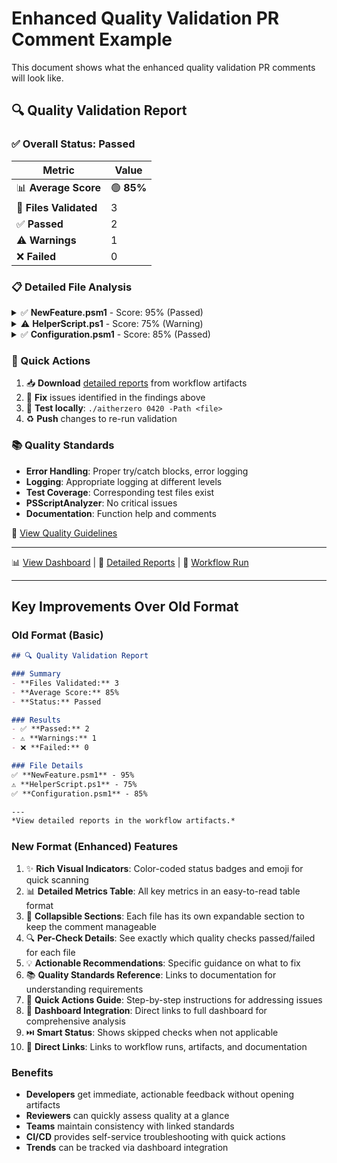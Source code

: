 # Enhanced Quality Validation PR Comment Example

This document shows what the enhanced quality validation PR comments will look like.

## 🔍 Quality Validation Report

### ✅ Overall Status: **Passed**

| Metric | Value |
|--------|-------|
| 📊 **Average Score** | 🟢 **85%** |
| 📝 **Files Validated** | 3 |
| ✅ **Passed** | 2 |
| ⚠️ **Warnings** | 1 |
| ❌ **Failed** | 0 |

### 📋 Detailed File Analysis

<details>
<summary>✅ <strong>NewFeature.psm1</strong> - Score: 95% (Passed)</summary>

#### Quality Checks

| Check | Status | Score | Findings |
|-------|--------|-------|----------|
| ✅ ErrorHandling | Passed | 100% | None |
| ✅ Logging | Passed | 95% | None |
| ✅ TestCoverage | Passed | 90% | None |
| ✅ PSScriptAnalyzer | Passed | 95% | None |
| ✅ UIIntegration | Passed | 100% | None |
| ✅ GitHubActions | Passed | 90% | None |

#### 💡 Recommended Actions

**Logging:**
- Consider adding more detailed logging for complex operations

**TestCoverage:**
- Add integration tests for the new feature

</details>

<details>
<summary>⚠️ <strong>HelperScript.ps1</strong> - Score: 75% (Warning)</summary>

#### Quality Checks

| Check | Status | Score | Findings |
|-------|--------|-------|----------|
| ⚠️ ErrorHandling | Warning | 85% | Consider wrapping risky operations in try/catch: Remove-Item, Copy-Item |
| ✅ Logging | Passed | 90% | None |
| ❌ TestCoverage | Failed | 0% | No test file found. Expected at one of: /tests/unit/HelperScript.Tests.ps1 |
| ✅ PSScriptAnalyzer | Passed | 95% | None |
| ⏭️ UIIntegration | Skipped | 100% | Component does not require UI integration |
| ⏭️ GitHubActions | Skipped | 100% | Component does not require GitHub Actions integration |

#### 💡 Recommended Actions

**ErrorHandling:**
- Consider wrapping risky operations in try/catch: Remove-Item, Copy-Item

**TestCoverage:**
- No test file found. Expected at one of: /tests/unit/HelperScript.Tests.ps1

</details>

<details>
<summary>✅ <strong>Configuration.psm1</strong> - Score: 85% (Passed)</summary>

#### Quality Checks

| Check | Status | Score | Findings |
|-------|--------|-------|----------|
| ✅ ErrorHandling | Passed | 90% | None |
| ✅ Logging | Passed | 85% | None |
| ✅ TestCoverage | Passed | 80% | None |
| ✅ PSScriptAnalyzer | Passed | 85% | None |
| ✅ UIIntegration | Passed | 85% | None |
| ✅ GitHubActions | Passed | 85% | None |

#### 💡 Recommended Actions

**TestCoverage:**
- Consider adding more comprehensive test cases

</details>

### 🚀 Quick Actions

1. 📥 **Download** [detailed reports](https://github.com/wizzense/AitherZero/actions/runs/12345) from workflow artifacts
2. 🔧 **Fix** issues identified in the findings above
3. 🧪 **Test locally**: `./aitherzero 0420 -Path <file>`
4. ♻️ **Push** changes to re-run validation

### 📚 Quality Standards

- **Error Handling**: Proper try/catch blocks, error logging
- **Logging**: Appropriate logging at different levels
- **Test Coverage**: Corresponding test files exist
- **PSScriptAnalyzer**: No critical issues
- **Documentation**: Function help and comments

📖 [View Quality Guidelines](https://github.com/wizzense/AitherZero/blob/main/docs/QUALITY-QUICK-REFERENCE.md)

---
📊 [View Dashboard](https://wizzense.github.io/AitherZero/reports/dashboard.html) | 📁 [Detailed Reports](https://github.com/wizzense/AitherZero/actions/runs/12345) | 🔄 [Workflow Run](https://github.com/wizzense/AitherZero/actions/runs/12345)

---

## Key Improvements Over Old Format

### Old Format (Basic)
```markdown
## 🔍 Quality Validation Report

### Summary
- **Files Validated:** 3
- **Average Score:** 85%
- **Status:** Passed

### Results
- ✅ **Passed:** 2
- ⚠️ **Warnings:** 1
- ❌ **Failed:** 0

### File Details
✅ **NewFeature.psm1** - 95%
⚠️ **HelperScript.ps1** - 75%
✅ **Configuration.psm1** - 85%

---
*View detailed reports in the workflow artifacts.*
```

### New Format (Enhanced) Features

1. ✨ **Rich Visual Indicators**: Color-coded status badges and emoji for quick scanning
2. 📊 **Detailed Metrics Table**: All key metrics in an easy-to-read table format
3. 🔽 **Collapsible Sections**: Each file has its own expandable section to keep the comment manageable
4. 🔍 **Per-Check Details**: See exactly which quality checks passed/failed for each file
5. 💡 **Actionable Recommendations**: Specific guidance on what to fix
6. 📚 **Quality Standards Reference**: Links to documentation for understanding requirements
7. 🚀 **Quick Actions Guide**: Step-by-step instructions for addressing issues
8. 🔗 **Dashboard Integration**: Direct links to full dashboard for comprehensive analysis
9. ⏭️ **Smart Status**: Shows skipped checks when not applicable
10. 📁 **Direct Links**: Links to workflow runs, artifacts, and documentation

### Benefits

- **Developers** get immediate, actionable feedback without opening artifacts
- **Reviewers** can quickly assess quality at a glance
- **Teams** maintain consistency with linked standards
- **CI/CD** provides self-service troubleshooting with quick actions
- **Trends** can be tracked via dashboard integration
